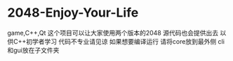 # 2048-Enjoy-Your-Life
game,C++,Qt
这个项目可以让大家使用两个版本的2048
源代码也会提供出去
以供C++初学者学习
代码不专业请见谅
如果想要编译运行
请将core放到最外侧
cli和gui放在子文件夹
